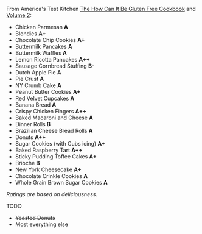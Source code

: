 From America's Test Kitchen [The How Can It Be Gluten Free Cookbook](http://amzn.to/2aU3VvT) and [Volume 2](http://amzn.to/2anKtZ4):

* Chicken Parmesan **A**
* Blondies **A+**
* Chocolate Chip Cookies **A+**
* Buttermilk Pancakes **A**
* Buttermilk Waffles **A**
* Lemon Ricotta Pancakes **A++**
* Sausage Cornbread Stuffing **B-**
* Dutch Apple Pie **A**
* Pie Crust **A**
* NY Crumb Cake **A**
* Peanut Butter Cookies **A+**
* Red Velvet Cupcakes **A**
* Banana Bread **A**
* Crispy Chicken Fingers **A++**
* Baked Macaroni and Cheese **A**
* Dinner Rolls **B**
* Brazilian Cheese Bread Rolls **A**
* Donuts **A++**
* Sugar Cookies (with Cubs icing) **A+**
* Baked Raspberry Tart **A++**
* Sticky Pudding Toffee Cakes **A+**
* Brioche **B**
* New York Cheesecake **A+**
* Chocolate Crinkle Cookies **A**
* Whole Grain Brown Sugar Cookies **A**

*Ratings are based on deliciousness.*

TODO
- ~~Yeasted Donuts~~
- Most everything else
